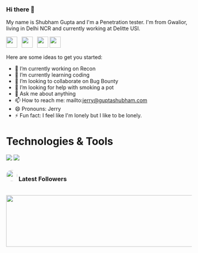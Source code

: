 ### Hi there 👋

My name is Shubham Gupta and I'm a Penetration tester. I'm from Gwalior, living in Delhi NCR and currently working at Delitte USI.

<a href="https://twitter.com/hackerspider1"><img height="30" src="https://raw.githubusercontent.com/hackerspider1/hackerspider1/main/twitter.png?raw=true"></a>&nbsp;&nbsp;
<a href="https://instagram.com/hackerspider1"><img height="30" src="https://raw.githubusercontent.com/hackerspider1/hackerspider1/main/instagram.jpeg?raw=true"></a>&nbsp;&nbsp;
<a href="https://www.buymeacoffee.com/hackerspider1"><img height="30" src="https://raw.githubusercontent.com/hackerspider1/hackerspider1/main/by-me-a-coffee.png?raw=true"></a>
<a href="https://www.linkedin.com/in/hackerspider1/"><img height="30" src="https://raw.githubusercontent.com/hackerspider1/hackerspider1/main/linkedin.png?raw=true"></a>
</p>

Here are some ideas to get you started:

- 🔭 I’m currently working on Recon
- 🌱 I’m currently learning coding
- 👯 I’m looking to collaborate on Bug Bounty
- 🤔 I’m looking for help with smoking a pot
- 💬 Ask me about anything
- 📫 How to reach me: mailto:jerry@guptashubham.com
- 😄 Pronouns: Jerry
- ⚡ Fun fact: I feel like I'm lonely but I like to be lonely.

# Technologies & Tools

![](https://img.shields.io/badge/OS-Linux-informational?style=flat&logo=OS&logoColor=white&color=2bbc8a) ![](https://img.shields.io/badge/Shell-Bash-informational?style=flat&logo=ZSH&logoColor=white&color=2bbc8a)


### <img height="30" style="border-radius:50%" src="https://raw.githubusercontent.com/hackerspider1/hackerspider1/main/twitter.png?raw=true"> Latest Followers

<div align="center">
	<br>
	<a href="https://raw.githubusercontent.com/hackerspider1/hackerspider1/main/shubham_followers.svg">
		<img src="follower.svg" width="800" height="140">
	</a>
</div>
